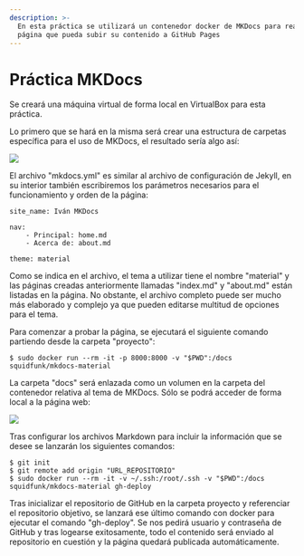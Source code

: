 ```yaml
---
description: >-
  En esta práctica se utilizará un contenedor docker de MKDocs para realizar una
  página que pueda subir su contenido a GitHub Pages
---
```


# Práctica MKDocs

Se creará una máquina virtual de forma local en VirtualBox para esta práctica.

Lo primero que se hará en la misma será crear una estructura de carpetas específica para el uso de MKDocs, el resultado sería algo así:

![](https://i.ibb.co/nk2tLgf/image-54.png)

El archivo "mkdocs.yml" es similar al archivo de configuración de Jekyll, en su interior también escribiremos los parámetros necesarios para el funcionamiento y orden de la página:

```text
site_name: Iván MKDocs

nav:
    - Principal: home.md
    - Acerca de: about.md

theme: material
```

Como se indica en el archivo, el tema a utilizar tiene el nombre "material" y las páginas creadas anteriormente llamadas "index.md" y "about.md" están listadas en la página. No obstante, el archivo completo puede ser mucho más elaborado y complejo ya que pueden editarse multitud de opciones para el tema.

Para comenzar a probar la página, se ejecutará el siguiente comando partiendo desde la carpeta "proyecto":

```text
$ sudo docker run --rm -it -p 8000:8000 -v "$PWD":/docs squidfunk/mkdocs-material
```

La carpeta "docs" será enlazada como un volumen en la carpeta del contenedor relativa al tema de MKDocs. Sólo se podrá acceder de forma local a la página web:

![](https://i.ibb.co/3vR2W3W/image-53.png)

Tras configurar los archivos Markdown para incluir la información que se desee se lanzarán los siguientes comandos:

```text
$ git init
$ git remote add origin "URL_REPOSITORIO"
$ sudo docker run --rm -it -v ~/.ssh:/root/.ssh -v "$PWD":/docs squidfunk/mkdocs-material gh-deploy
```

Tras inicializar el repositorio de GitHub en la carpeta proyecto y referenciar el repositorio objetivo, se lanzará ese último comando con docker para ejecutar el comando "gh-deploy". Se nos pedirá usuario y contraseña de GitHub y tras logearse exitosamente, todo el contenido será enviado al repositorio en cuestión y la página quedará publicada automáticamente.

